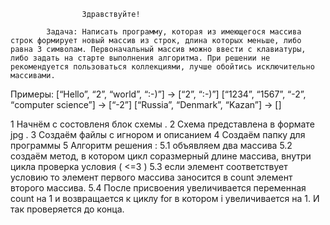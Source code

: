                     Здравствуйте!

            Задача: Написать программу, которая из имеющегося массива строк формирует новый массив из строк, длина которых меньше, либо равна 3 символам. Первоначальный массив можно ввести с клавиатуры, либо задать на старте выполнения алгоритма. При решении не рекомендуется пользоваться коллекциями, лучше обойтись исключительно массивами.

Примеры:
[“Hello”, “2”, “world”, “:-)”] → [“2”, “:-)”]
[“1234”, “1567”, “-2”, “computer science”] → [“-2”]
[“Russia”, “Denmark”, “Kazan”] → []

1 Начнём с состовленя блок схемы .
2 Схема представлена в формате jpg .
3 Создаём файлы с игнором и описанием
4 Создаём папку для программы
5 Алгоритм решения :
5.1 объявляем два массива
5.2 создаём метод, в котором цикл соразмерный длине массива, внутри цикла проверка условия ( <=3 )
5.3 если элемент соответствует условию то элемент первого массива заносится в count элемент второго массива.
5.4  После присвоения увеличивается переменная count на 1 и возвращается к циклу for в котором i увеличивается на 1. И так проверяется до конца.